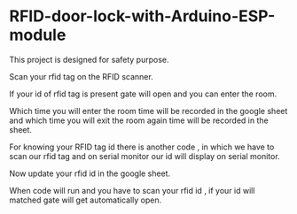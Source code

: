 # RFID-door-lock-with-Arduino-ESP-module
This project is designed for safety purpose.

Scan your rfid tag on the RFID scanner.

If your id of rfid tag is present gate will open and you can enter the room. 

Which time you will enter the room time will be recorded in the google sheet and which time you will exit the room again time will be recorded in the sheet.

For knowing your RFID tag id there is another code , in which we have to scan our rfid tag and on serial monitor our id will display on serial monitor.

Now update your rfid id in the google sheet.

When code will run and you have to scan your rfid id , if your id will matched gate will get automatically open.

